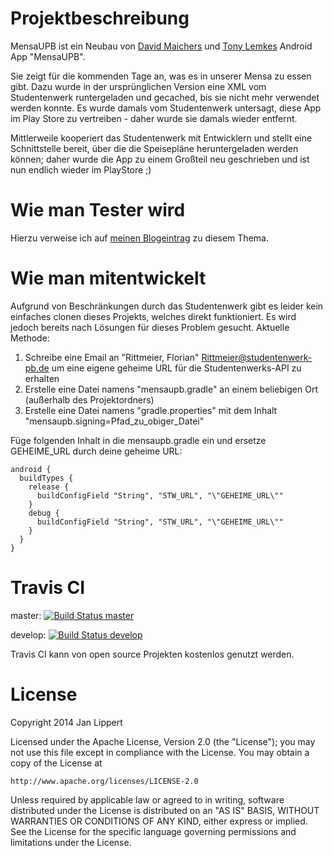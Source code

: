 # Projektbeschreibung

MensaUPB ist ein Neubau von [David Maichers](https://plus.google.com/112214633916360855280) und
[Tony Lemkes](https://plus.google.com/104836562609964067147) Android App "MensaUPB".

Sie zeigt für die kommenden Tage an, was es in unserer Mensa zu essen gibt. Dazu wurde in der
ursprünglichen Version eine XML vom Studentenwerk runtergeladen und gecached, bis sie nicht mehr
verwendet werden konnte. Es wurde damals vom Studentenwerk untersagt, diese App im Play Store zu
vertreiben - daher wurde sie damals wieder entfernt.

Mittlerweile kooperiert das Studentenwerk mit Entwicklern und stellt eine Schnittstelle bereit,
über die die Speisepläne heruntergeladen werden können; daher wurde die App zu einem Großteil neu
geschrieben und ist nun endlich wieder im PlayStore ;)

# Wie man Tester wird

Hierzu verweise ich auf [meinen Blogeintrag](http://ironjan.de/mensaupb-beta/) zu diesem Thema.

# Wie man mitentwickelt

Aufgrund von Beschränkungen durch das Studentenwerk gibt es leider kein einfaches clonen dieses Projekts, welches 
direkt funktioniert. Es wird jedoch bereits nach Lösungen für dieses Problem gesucht. Aktuelle Methode:

1. Schreibe eine Email an "Rittmeier, Florian" <Rittmeier@studentenwerk-pb.de> um eine eigene geheime URL für 
die Studentenwerks-API zu erhalten
2. Erstelle eine Datei namens "mensaupb.gradle" an einem beliebigen Ort (außerhalb des Projektordners)
3. Erstelle eine Datei namens "gradle.properties" mit dem Inhalt "mensaupb.signing=Pfad_zu_obiger_Datei"

Füge folgenden Inhalt in die mensaupb.gradle ein und ersetze GEHEIME_URL durch deine geheime URL:

```
android {
  buildTypes {
    release {
      buildConfigField "String", "STW_URL", "\"GEHEIME_URL\""
    }
    debug {
      buildConfigField "String", "STW_URL", "\"GEHEIME_URL\""
    }
  }
}
```

# Travis CI

master: [![Build Status master](https://travis-ci.org/ironjan/MensaUPB.svg?branch=master)](https://travis-ci.org/ironjan/MensaUPB)

develop: [![Build Status develop](https://travis-ci.org/ironjan/MensaUPB.svg?branch=develop)](https://travis-ci.org/ironjan/MensaUPB)

Travis CI kann von open source Projekten kostenlos genutzt werden.

# License

Copyright 2014 Jan Lippert

Licensed under the Apache License, Version 2.0 (the "License");
you may not use this file except in compliance with the License.
You may obtain a copy of the License at

    http://www.apache.org/licenses/LICENSE-2.0

Unless required by applicable law or agreed to in writing, software
distributed under the License is distributed on an "AS IS" BASIS,
WITHOUT WARRANTIES OR CONDITIONS OF ANY KIND, either express or implied.
See the License for the specific language governing permissions and
limitations under the License.
